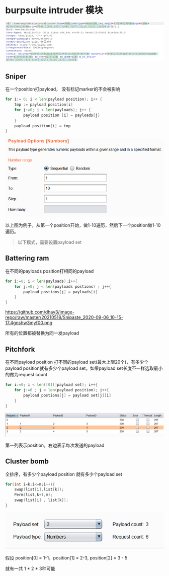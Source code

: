 # burpsuite intruder 模块

![Snipaste_2020-09-06_10-02-10](https://github.com/dhay3/image-repo/raw/master/20210518/Snipaste_2020-09-06_10-02-10.6fqh6g2gjbo0.png)

## Sniper

在一个position打payload， 没有标记marker的不会被影响

```go
for i:= 0; i < len(payload position); i++ {
    tmp := payload position[i]
    for j:=0; j < len(payloads); j++ {
        payload position [i] = payloads[j]
    }
    payload position[i] = tmp
}
```

![Snipaste_2020-09-06_10-03-28](https://github.com/dhay3/image-repo/raw/master/20210518/Snipaste_2020-09-06_10-03-28.3r76ugh7i1u0.png)

以上图为例子，从第一个position开始，做1-10遍历，然后下一个position做1-10遍历。

> 以下模式，需要设置payload set

## Battering ram

在不同的payloads position打相同的payload

```go
for i:=0; i < len(payloads);i++{
	for j:=0; j < len(payloads postions) ; j++{
		payload postions[j] = payloads[i]
	}
}
```

https://github.com/dhay3/image-repo/raw/master/20210518/Snipaste_2020-09-06_10-15-17.4gnshw3myf00.png

所有的位置都被替换为同一发payload

## Pitchfork

在不同payload position 打不同的payload set(最大上限20个)，有多少个payload position就有多少个payload set。如果payload set长度不一样选取最小的做为request count

```go
for i:=0; i < len([0][]payload set); i++{
	for j:=0 ; j < len(payload position); j++{
		payload postions[j] = payload set[j][i]
	}
}
```

![Snipaste_2020-09-06_10-34-57](https://github.com/dhay3/image-repo/raw/master/20210518/Snipaste_2020-09-06_10-34-57.14n6vmyz84e8.png)

第一列表示position，右边表示每次发送的payload

## Cluster bomb

全排序，有多少个payload position 就有多少个payload set

```c
for(int i=k;i<=m;i++){
	swap(list[i],list[k]);
	Perm(list,k+1,m);
	swap(list[i] , list[k]);
}
```

![Snipaste_2020-09-06_10-54-48](https://github.com/dhay3/image-repo/raw/master/20210518/Snipaste_2020-09-06_10-54-48.3mwekk69ue60.png)

假设 position[0] = 1-1，position[1] = 2-3, position[2] = 3 - 5

就有一共 1 * 2 * 3种可能

